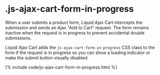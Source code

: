 # .js-ajax-cart-form-in-progress

When a user submits a product form, Liquid Ajax Cart intercepts the submission and sends an Ajax "Add to Cart" request. The form remains inactive when the request is in progress to prevent accidental double submissions.

Liquid Ajax Cart adds the `js-ajax-cart-form-in-progress` CSS class to the form if the request is in progress so you can show a loading indicator or make the submit button visually disabled.

{% include code/js-ajax-cart-form-in-progress.html %}